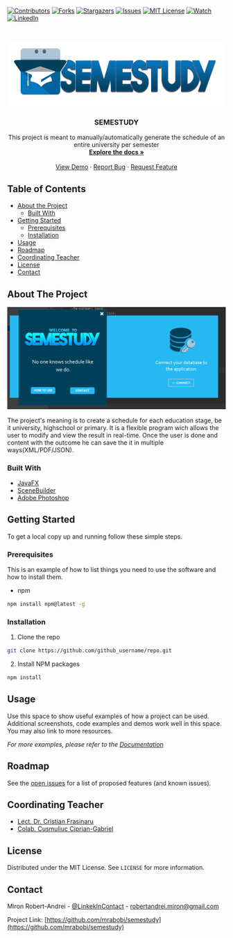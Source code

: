 
[![Contributors][contributors-shield]][contributors-url]
[![Forks][forks-shield]][forks-url]
[![Stargazers][stars-shield]][stars-url]
[![Issues][issues-shield]][issues-url]
[![MIT License][license-shield]][license-url]
[![Watch][watch-shield]][watch-url]
[![LinkedIn][linkedin-shield]][linkedin-url]



<!-- PROJECT LOGO -->
<br />
<p align="center">
  <a href="https://github.com/mrabobi/semestudy">
    <img src="MediaFiles/PNG/LongLogo.png" alt="Logo" width="500" height="150">
  </a>

  <h3 align="center">SEMESTUDY</h3>

  <p align="center">
    This project is meant to manually/automatically generate the schedule of an entire university per semester
    <br />
    <a href="https://github.com/mrabobi/semestudy"><strong>Explore the docs »</strong></a>
    <br />
    <br />
    <a href="https://github.com/mrabobi/semestudy">View Demo</a>
    ·
    <a href="https://github.com/mrabobi/semestudy/issues">Report Bug</a>
    ·
    <a href="https://github.com/mrabobi/semestudy/issues">Request Feature</a>
  </p>
</p>



<!-- TABLE OF CONTENTS -->
## Table of Contents

* [About the Project](#about-the-project)
  * [Built With](#built-with)
* [Getting Started](#getting-started)
  * [Prerequisites](#prerequisites)
  * [Installation](#installation)
* [Usage](#usage)
* [Roadmap](#roadmap)
* [Coordinating Teacher](#coordinating-teacher)
* [License](#license)
* [Contact](#contact)




<!-- ABOUT THE PROJECT -->
## About The Project

![Demo with the application](MediaFiles/demo.gif)

The project's meaning is to create a schedule for each education stage, be it university, highschool or primary. It is a flexible program wich allows the user to modify and view the result in real-time. Once the user is done and content with the outcome he can save the it in multiple ways(XML/PDF/JSON).


### Built With

* [JavaFX](https://openjfx.io/)
* [SceneBuilder](https://gluonhq.com/products/scene-builder/)
* [Adobe Photoshop](https://www.photoshop.com/en)



<!-- GETTING STARTED -->
## Getting Started

To get a local copy up and running follow these simple steps.

### Prerequisites

This is an example of how to list things you need to use the software and how to install them.
* npm
```sh
npm install npm@latest -g
```

### Installation
 
1. Clone the repo
```sh
git clone https://github.com/github_username/repo.git
```
2. Install NPM packages
```sh
npm install
```



<!-- USAGE EXAMPLES -->
## Usage

Use this space to show useful examples of how a project can be used. Additional screenshots, code examples and demos work well in this space. You may also link to more resources.

_For more examples, please refer to the [Documentation](https://example.com)_



<!-- ROADMAP -->
## Roadmap

See the [open issues](https://github.com/mrabobi/semestudy/issues) for a list of proposed features (and known issues).





<!-- Coordinating Teacher -->
## Coordinating Teacher

* [Lect. Dr. Cristian Frasinaru](https://profs.info.uaic.ro/~acf)
* [Colab. Cusmuliuc Ciprian-Gabriel](https://www.linkedin.com/in/cipriancusmuliuc)


<!-- LICENSE -->
## License

Distributed under the MIT License. See `LICENSE` for more information.



<!-- CONTACT -->
## Contact

Miron Robert-Andrei - [@LinkekInContact](https://www.linkedin.com/in/mrobertandrei) - robertandrei.miron@gmail.com

Project Link: [https://github.com/mrabobi/semestudy](https://github.com/mrabobi/semestudy)









<!-- MARKDOWN LINKS & IMAGES -->
<!-- https://www.markdownguide.org/basic-syntax/#reference-style-links -->
[contributors-shield]: https://img.shields.io/github/contributors/mrabobi/semestudy.svg?style=flat-square
[contributors-url]: https://github.com/mrabobi/semestudy/graphs/contributors
[forks-shield]: https://img.shields.io/github/last-commit/mrabobi/semestudy?style=flat-square
[forks-url]: https://github.com/mrabobi/semestudy/commits/master
[stars-shield]: https://img.shields.io/github/stars/mrabobi/semestudy.svg?style=flat-square
[stars-url]: https://github.com/mrabobi/semestudy/stargazers
[issues-shield]: https://img.shields.io/github/issues/mrabobi/semestudy.svg?style=flat-square
[issues-url]: https://github.com/mrabobi/semestudy/issues
[license-shield]: https://img.shields.io/github/license/mrabobi/semestudy.svg?style=flat-square
[license-url]: https://github.com/mrabobi/semestudy/blob/master/LICENSE
[linkedin-shield]: https://img.shields.io/badge/-LinkedIn-black.svg?style=flat-square&logo=linkedin&colorB=555
[linkedin-url]: https://www.linkedin.com/in/mrobertandrei/
[watch-shield]: https://img.shields.io/github/watchers/mrabobi/semestudy?style=social
[watch-url]: https://github.com/mrabobi/semestudy
[product-screenshot]: images/screenshot.png
